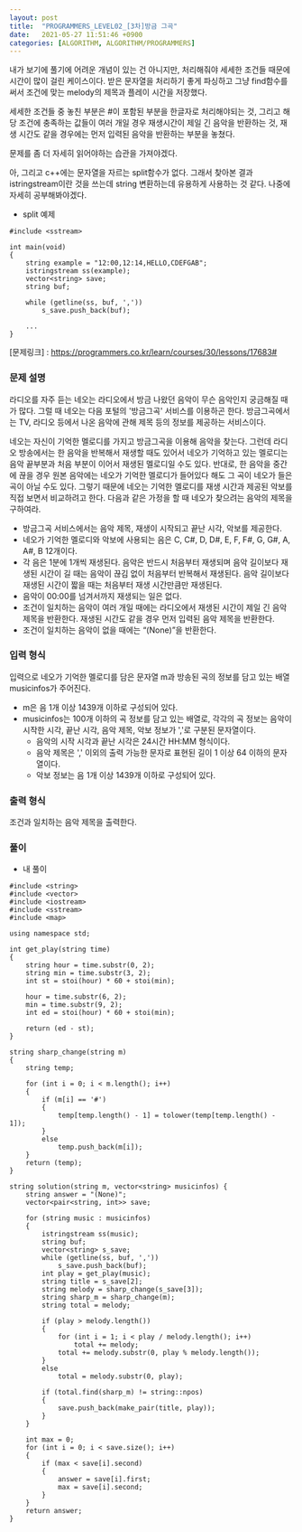 ```yaml
---
layout: post
title:  "PROGRAMMERS_LEVEL02_[3차]방금 그곡"
date:   2021-05-27 11:51:46 +0900
categories: [ALGORITHM, ALGORITHM/PROGRAMMERS]
---
```


내가 보기에 풀기에 어려운 개념이 있는 건 아니지만, 처리해줘야 세세한 조건들 때문에 시간이 많이 걸린 케이스이다. 받은 문자열을 처리하기 좋게 파싱하고 그냥 find함수를 써서 조건에 맞는 melody의 제목과 플레이 시간을 저장했다.

세세한 조건들 중 놓친 부분은 #이 포함된 부분을 한글자로 처리해야되는 것, 그리고 해당 조건에 충족하는 값들이 여러 개일 경우 재생시간이 제일 긴 음악을 반환하는 것, 재생 시간도 같을 경우에는 먼저 입력된 음악을 반환하는 부분을 놓쳤다. 

문제를 좀 더 자세히 읽어야하는 습관을 가져야겠다.

아, 그리고 c++에는 문자열을 자르는 split함수가 없다. 그래서 찾아본 결과 istringstream이란 것을 쓰는데 string 변환하는데 유용하게 사용하는 것 같다. 나중에 자세히 공부해봐야겠다.
- split 예제
```
#include <sstream>

int main(void)
{
    string example = "12:00,12:14,HELLO,CDEFGAB";
    istringstream ss(example);
    vector<string> save;
    string buf;

    while (getline(ss, buf, ','))
        s_save.push_back(buf);
    
    ...
}
```

[문제링크] : https://programmers.co.kr/learn/courses/30/lessons/17683#

### 문제 설명
라디오를 자주 듣는 네오는 라디오에서 방금 나왔던 음악이 무슨 음악인지 궁금해질 때가 많다. 그럴 때 네오는 다음 포털의 '방금그곡' 서비스를 이용하곤 한다. 방금그곡에서는 TV, 라디오 등에서 나온 음악에 관해 제목 등의 정보를 제공하는 서비스이다.

네오는 자신이 기억한 멜로디를 가지고 방금그곡을 이용해 음악을 찾는다. 그런데 라디오 방송에서는 한 음악을 반복해서 재생할 때도 있어서 네오가 기억하고 있는 멜로디는 음악 끝부분과 처음 부분이 이어서 재생된 멜로디일 수도 있다. 반대로, 한 음악을 중간에 끊을 경우 원본 음악에는 네오가 기억한 멜로디가 들어있다 해도 그 곡이 네오가 들은 곡이 아닐 수도 있다. 그렇기 때문에 네오는 기억한 멜로디를 재생 시간과 제공된 악보를 직접 보면서 비교하려고 한다. 다음과 같은 가정을 할 때 네오가 찾으려는 음악의 제목을 구하여라.

- 방금그곡 서비스에서는 음악 제목, 재생이 시작되고 끝난 시각, 악보를 제공한다.
- 네오가 기억한 멜로디와 악보에 사용되는 음은 C, C#, D, D#, E, F, F#, G, G#, A, A#, B 12개이다.
- 각 음은 1분에 1개씩 재생된다. 음악은 반드시 처음부터 재생되며 음악 길이보다 재생된 시간이 길 때는 음악이 끊김 없이 처음부터 반복해서 재생된다. 음악 길이보다 재생된 시간이 짧을 때는 처음부터 재생 시간만큼만 재생된다.
- 음악이 00:00를 넘겨서까지 재생되는 일은 없다.
- 조건이 일치하는 음악이 여러 개일 때에는 라디오에서 재생된 시간이 제일 긴 음악 제목을 반환한다. 재생된 시간도 같을 경우 먼저 입력된 음악 제목을 반환한다.
- 조건이 일치하는 음악이 없을 때에는 “(None)”을 반환한다.

### 입력 형식 
입력으로 네오가 기억한 멜로디를 담은 문자열 m과 방송된 곡의 정보를 담고 있는 배열 musicinfos가 주어진다.
- m은 음 1개 이상 1439개 이하로 구성되어 있다.
- musicinfos는 100개 이하의 곡 정보를 담고 있는 배열로, 각각의 곡 정보는 음악이 시작한 시각, 끝난 시각, 음악 제목, 악보 정보가 ','로 구분된 문자열이다.
    - 음악의 시작 시각과 끝난 시각은 24시간 HH:MM 형식이다.
    - 음악 제목은 ',' 이외의 출력 가능한 문자로 표현된 길이 1 이상 64 이하의 문자열이다.
    - 악보 정보는 음 1개 이상 1439개 이하로 구성되어 있다.

### 출력 형식
조건과 일치하는 음악 제목을 출력한다.

### 풀이
- 내 풀이
```
#include <string>
#include <vector>
#include <iostream>
#include <sstream>
#include <map>

using namespace std;

int get_play(string time)
{
    string hour = time.substr(0, 2);
    string min = time.substr(3, 2);
    int st = stoi(hour) * 60 + stoi(min);
    
    hour = time.substr(6, 2);
    min = time.substr(9, 2);
    int ed = stoi(hour) * 60 + stoi(min);
    
    return (ed - st);
}

string sharp_change(string m)
{
    string temp;
    
    for (int i = 0; i < m.length(); i++)
    {
        if (m[i] == '#')
        {
            temp[temp.length() - 1] = tolower(temp[temp.length() - 1]);
        }
        else
            temp.push_back(m[i]);
    }
    return (temp);
}

string solution(string m, vector<string> musicinfos) {
    string answer = "(None)"; 
    vector<pair<string, int>> save;
    
    for (string music : musicinfos)
    {
        istringstream ss(music);
        string buf;
        vector<string> s_save;
        while (getline(ss, buf, ','))
            s_save.push_back(buf);
        int play = get_play(music);
        string title = s_save[2];
        string melody = sharp_change(s_save[3]);
        string sharp_m = sharp_change(m);
        string total = melody;
        
        if (play > melody.length())
        {
            for (int i = 1; i < play / melody.length(); i++)
                total += melody;
            total += melody.substr(0, play % melody.length());
        }
        else
            total = melody.substr(0, play);
        
        if (total.find(sharp_m) != string::npos)
        {
            save.push_back(make_pair(title, play));
        }
    }
    
    int max = 0;
    for (int i = 0; i < save.size(); i++)
    {
        if (max < save[i].second)
        {
            answer = save[i].first;
            max = save[i].second;
        }
    }
    return answer;
}
```